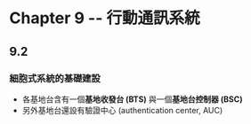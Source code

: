 # Chapter 9 -- 行動通訊系統
## 9.2
### 細胞式系統的基礎建設
- 各基地台含有一個**基地收發台 (BTS)** 與一個**基地台控制器 (BSC)**
- 另外基地台還設有驗證中心 (authentication center, AUC)